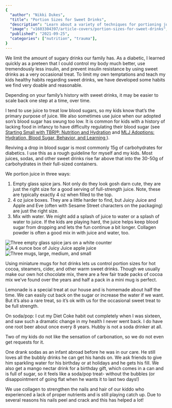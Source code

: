 ```yaml
---
{
  "author": "Nikki Dukes",
  "title": "Portion Sizes for Sweet Drinks",
  "description": "Learn about a variety of techniques for portioning juices and other sweet drinks in order to meet everyone's physical needs",
  "image": "v1603304397/article-covers/portion-sizes-for-sweet-drinks",
  "published": "2021-09-25",
  "categories": ["nutrition", "trauma"],
}
---
```


We limit the amount of sugary drinks our family has. As a diabetic, I learned quickly as a preteen that I could control my body much better, use tremendously less insulin, and prevent insulin resistance by using sweet drinks as a very occasional treat. To limit my own temptations and teach my kids healthy habits regarding sweet drinks, we have developed some habits we find very doable and reasonable.

Depending on your family’s history with sweet drinks, it may be easier to scale back one step at a time, over time.

I tend to use juice to treat low blood sugars, so my kids know that’s the primary purpose of juice. We also sometimes use juice when our adopted son’s blood sugar has swung too low. It is common for kids with a history of lacking food in infancy to have difficulty regulating their blood sugar (see [Starting Small with TBRI®: Nutrition and Hydration](https://child.tcu.edu/nutrition-and-hydration/) and [MLJ Adoptions: Hydration, Blood Sugar, Behavior, and Learning
](https://mljadoptions.com/blog/hydration-blood-sugar-behavior-and-learning-20131105)).

Reviving a drop in blood sugar is most commonly 15g of carbohydrates for diabetics. I use this as a rough guideline for myself and my kids. Most juices, sodas, and other sweet drinks rise far above that into the 30-50g of carbohydrates in their full-sized containers.

We portion juice in three ways:

1. Empty glass spice jars. Not only do they look gosh darn cute, they are just the right size for a good serving of full-strength juice. Note, these are typically exactly 4 oz when filled to the top.
2. 4 oz juice boxes. They are a little harder to find, but Juicy Juice and Apple and Eve (often with Sesame Street characters on the packaging) are just the right size.
3. Mix with water. We might add a splash of juice to water or a splash of water to juice. If the kids are playing hard, the juice helps keep blood sugar from dropping and lets the fun continue a bit longer. Collagen powder<ooom-footnote-ref id="1" /> is often a good mix in with juice and water, too.

![Three empty glass spice jars on a white counter](/images/articles/portion-sizes-for-sweet-drinks/IMG_20210925_135155068~2.jpg)
![A 4 ounce box of Juicy Juice apple juice](/images/articles/portion-sizes-for-sweet-drinks/IMG_20210925_135959770.jpg)
![Three mugs, large, medium, and small](/images/articles/portion-sizes-for-sweet-drinks/IMG_20210925_135324510~2.jpg)

Using miniature mugs for hot drinks lets us control portion sizes for hot cocoa, steamers, cider, and other warm sweet drinks. Though we usually make our own hot chocolate mix, there are a few fair trade packs of cocoa mix we’ve found over the years and half a pack in a mini mug is perfect.

Lemonade is a special treat at our house and is homemade about half the time. We can easily cut back on the sugar or increase the water if we want. But it’s also a rare treat, so it’s ok with us for the occasional sweet treat to be full strength.

On soda/pop: I cut my Diet Coke habit out completely when I was sixteen, and saw such a dramatic change in my health I never went back. I do have one root beer about once every 8 years. Hubby is not a soda drinker at all.

Two of my kids do not like the sensation of carbonation, so we do not even get requests for it.

One drank sodas as an infant abroad before he was in our care. He still loves all the bubbly drinks he can get his hands on. We ask friends to give him sparkling water for his birthday or at holidays and he gets his fill. We also get a mango nectar drink for a birthday gift, which comes in a can and is full of sugar, so it feels like a soda/pop treat- without the bubbles (or disappointment of going flat when he wants it to last two days!)

<ooom-footnote id="1">We use collagen to strengthen the nails and hair of our kiddo who experienced a lack of proper nutrients and is still playing catch up. Due to several reasons his nails peel and crack and this has helped a lot!</ooom-footnote>
